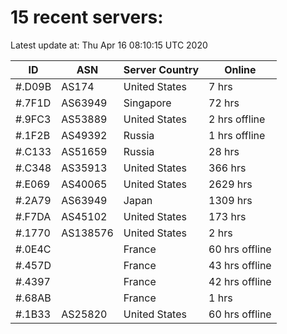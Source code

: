 # 15 recent servers:

Latest update at: Thu Apr 16 08:10:15 UTC 2020

| ID | ASN | Server Country | Online |
| -- | --- | -------------- | ------ |
| #.D09B | AS174 | United States | 7 hrs |
| #.7F1D | AS63949 | Singapore | 72 hrs |
| #.9FC3 | AS53889 | United States | 2 hrs offline |
| #.1F2B | AS49392 | Russia | 1 hrs offline |
| #.C133 | AS51659 | Russia | 28 hrs |
| #.C348 | AS35913 | United States | 366 hrs |
| #.E069 | AS40065 | United States | 2629 hrs |
| #.2A79 | AS63949 | Japan | 1309 hrs |
| #.F7DA | AS45102 | United States | 173 hrs |
| #.1770 | AS138576 | United States | 2 hrs |
| #.0E4C |  | France | 60 hrs offline |
| #.457D |  | France | 43 hrs offline |
| #.4397 |  | France | 42 hrs offline |
| #.68AB |  | France | 1 hrs |
| #.1B33 | AS25820 | United States | 60 hrs offline |

